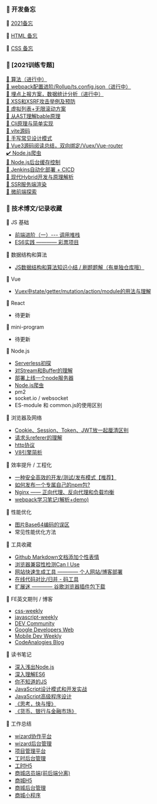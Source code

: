 ### :memo: 开发备忘

:round_pushpin: [2021备忘](https://github.com/xszi/blog/issues/7)

:round_pushpin: [HTML 备忘](https://github.com/xszi/blog/issues/16)

:round_pushpin: [CSS 备忘](https://github.com/xszi/blog/issues/6)

### :memo: [2021训练专题]

[:watermelon: 算法（进行中）](https://github.com/xszi/fe-interview/tree/master)</br>
[:watermelon: webpack配置进阶/Rollup/ts.config.json（进行中）]()</br>
[:watermelon: 埋点上报方案，数据统计分析（进行中）]()</br>
[:watermelon: XSS和XSRF攻击举例及预防]()</br>
[:watermelon: 虚拟列表+无限滚动方案]()</br>
[:watermelon: 从AST理解bable原理]()</br>
[:watermelon: Cli原理与简单实现]()</br>
[:watermelon: vite源码]()</br>
[:watermelon: 手写常见设计模式]()</br>
[:watermelon: Vue3源码阅读总结，双向绑定/Vuex/Vue-router]()</br>
[:heavy_check_mark: Node.js爬虫](https://github.com/xszi/node/issues/19)</br>
[:watermelon: Node.js后台缓存控制]()</br>
[:watermelon: Jenkins自动化部署 + CICD]()</br>
[:watermelon: 现代Hybrid开发与原理解析]()</br>
[:watermelon: SSR服务端渲染]()</br>
[:watermelon: 微前端探索]()</br>

### :memo: 技术博文/记录收藏

:round_pushpin: JS 基础

* [前端进阶（一）--- 调用堆栈](https://juejin.im/post/5bfb4af1e51d4574b133d1e3)
* [ES6实践 ———— 彩票项目](https://github.com/xszi/ES6-lottery)

:round_pushpin: 数据结构和算法

* [JS数据结构和算法知识小结 / 刷题题解（有单独仓库哦）](https://github.com/xszi/fe-interview/tree/master)

:round_pushpin: Vue

* [Vuex中state/getter/mutation/action/module的用法与理解](https://github.com/xszi/blog/issues/25)

:round_pushpin: React

* 待更新

:round_pushpin: mini-program

* 待更新

:round_pushpin: Node.js

* [Serverless初探](https://github.com/xszi/blog/issues/26)
* [对Stream和Buffer的理解](https://github.com/xszi/blog/issues/5)
* [部署上线一个node服务器](https://juejin.im/post/6844904002732343304)
* [Node.js爬虫](https://github.com/xszi/node/issues/19)
* pm2
* socket.io / websocket
* ES-module 和 common.js的使用区别

:round_pushpin: 浏览器及网络

* [Cookie、Session、Token、JWT放一起厘清区别](https://github.com/xszi/blog/issues/24)
* [请求头referer的理解](https://github.com/xszi/blog/issues/3)
* [http协议](https://github.com/xszi/node/issues/13)
* [V8引擎简析](https://juejin.im/post/5e0d40326fb9a0483e475543)

:round_pushpin: 效率提升 / 工程化

* [一种安全高效的开发/测试/发布模式【推荐】](https://github.com/xszi/blog/issues/17)
* [如何发布一个专属自己的npm包?](https://github.com/xszi/blog/issues/18)
* [Nginx —— 正向代理、反向代理和负载均衡](https://github.com/xszi/node/issues/12)
* [webpack学习笔记(解析+demo)](https://github.com/xszi/webpack-demo)

 :round_pushpin: 性能优化

* [图片Base64编码的误区](https://github.com/xszi/blog/issues/2)
* 常见性能优化方法

:round_pushpin: 工具收藏

* [Github Markdown文档添加个性表情](https://www.webfx.com/tools/emoji-cheat-sheet/)
* [浏览器兼容性检测Can I Use](https://caniuse.com/)
* [网站快速生成工具 ———— 个人网站/博客部署](https://jamstack.org/generators/)
* [在线代码对比/归并 - 码工具](https://www.matools.com/compare)
* [扩展迷 ———— 谷歌浏览器插件包下载](https://www.extfans.com/)

:round_pushpin: FE英文期刊 / 博客

* [css-weekly](https://css-weekly.com/archives/)
* [javascript-weekly](https://javascriptweekly.com/issues/520)
* [DEV Community](https://dev.to/aemiej/nginx-concepts-i-wish-i-knew-years-ago-23o0)
* [Google Developers Web](https://developers.google.com/web/)
* [Mobile Dev Weekly](https://mobiledevweekly.com/issues)
* [CodeAnalogies Blog](https://blog.codeanalogies.com/)

:round_pushpin: 读书笔记

* [深入浅出Node.js](https://github.com/xszi/node-note)
* [深入理解ES6](https://github.com/xszi/ES6)
* [你不知道的JS](https://github.com/xszi/you-dont-kown-js)
* [JavaScript设计模式和开发实战](https://github.com/xszi/js-design-mode)
* [JavaScript高级程序设计](https://github.com/xszi/js-advanced)
* [《思考，快与慢》](https://github.com/xszi/blog/issues/4)
* [《货币、银行与金融市场》](https://github.com/xszi/blog/issues/8)

:round_pushpin: 工作总结

* [wizard协作平台](https://github.com/xszi/blog/issues/11)
* [wizard后台管理](https://github.com/xszi/blog/issues/23)
* [项目管理平台](https://github.com/xszi/blog/issues/20)
* [工时后台管理](https://github.com/xszi/blog/issues/21)
* [工时H5](https://github.com/xszi/blog/issues/22)
* [商城店员端(前后端分离)](https://github.com/xszi/blog/blob/master/work/clerk.md)
* [商城H5](https://github.com/xszi/blog/)
* [商城后台管理](https://github.com/xszi/blog/)
* [商城小程序](https://github.com/xszi/blog/)

